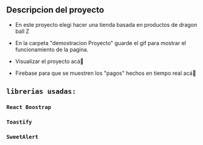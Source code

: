 

## Descripcion del proyecto

- En este proyecto elegi hacer una tienda basada en productos de dragon ball Z

- En la carpeta "demostracion Proyecto" guarde el gif para mostrar el funcionamiento de la pagina.

- Visualizar el proyecto <a href="https://leandromore-react.s3.us-east-2.amazonaws.com/index.html" style="text-decoration: none; color: inherit;">acá🔗</a>

- Firebase para que se muestren los "pagos" hechos en tiempo real <a href="https://console.firebase.google.com/u/0/project/zstore-36240/firestore/data/~2Fpayments~2FQZcUfqgddSx1Ed1dJTNr?hl=es)https://console.firebase.google.com/u/0/project/zstore-36240/firestore/data/~2Fpayments~2FQZcUfqgddSx1Ed1dJTNr?hl=es"  style="text-decoration: none; color: inherit;"> acá🔗</a>
 


## `librerias usadas:`

### `React Boostrap`
### `Toastify`
### `SweetAlert`

